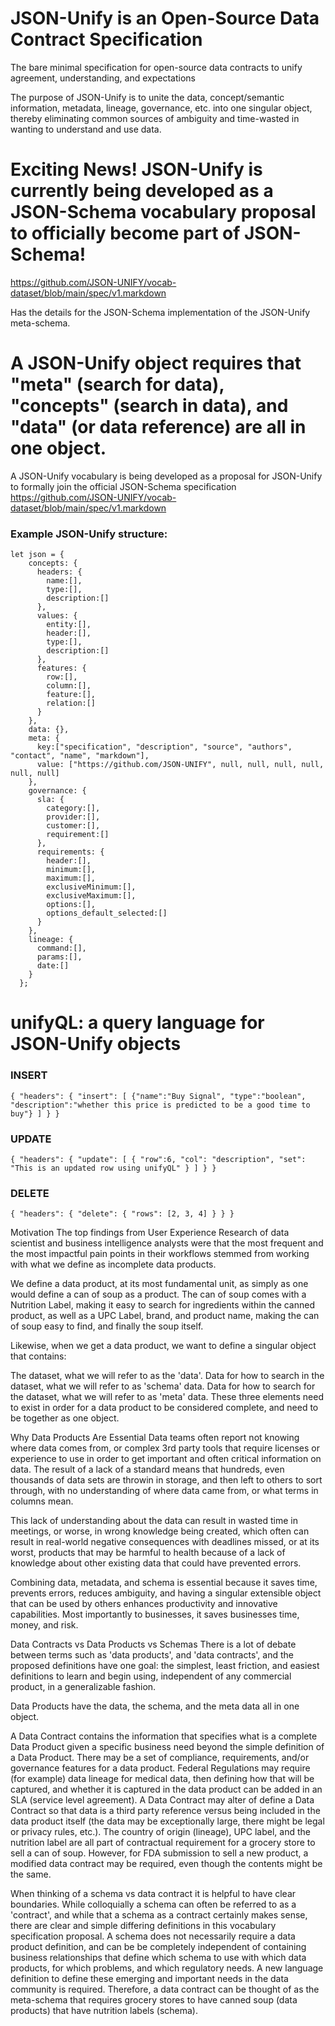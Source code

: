 # JSON-Unify is an Open-Source Data Contract Specification 
The bare minimal specification for open-source data contracts to unify agreement, understanding, and expectations

The purpose of JSON-Unify is to unite the data, concept/semantic information, metadata, lineage, governance, etc. into one singular object, thereby eliminating common sources of ambiguity and time-wasted in wanting to understand and use data.

# Exciting News! JSON-Unify is currently being developed as a JSON-Schema vocabulary proposal to officially become part of JSON-Schema!
https://github.com/JSON-UNIFY/vocab-dataset/blob/main/spec/v1.markdown

Has the details for the JSON-Schema implementation of the JSON-Unify meta-schema.

# A JSON-Unify object requires that "meta" (search for data), "concepts" (search in data), and "data" (or data reference) are all in one object. 

A JSON-Unify vocabulary is being developed as a proposal for JSON-Unify to formally join the official JSON-Schema specification
https://github.com/JSON-UNIFY/vocab-dataset/blob/main/spec/v1.markdown

### Example JSON-Unify structure:

```
let json = {
    concepts: {
      headers: {
        name:[],
        type:[],
        description:[]
      },
      values: {
        entity:[],
        header:[],
        type:[],
        description:[]
      },
      features: {
        row:[],
        column:[],
        feature:[],
        relation:[]
      }
    },
    data: {},
    meta: {
      key:["specification", "description", "source", "authors", "contact", "name", "markdown"],
      value: ["https://github.com/JSON-UNIFY", null, null, null, null, null, null]
    },
    governance: {
      sla: {
        category:[],
        provider:[],
        customer:[],
        requirement:[]
      },
      requirements: {
        header:[],
        minimum:[],
        maximum:[],
        exclusiveMinimum:[],
        exclusiveMaximum:[],
        options:[],
        options_default_selected:[]
      }
    },
    lineage: {
      command:[],
      params:[],
      date:[]
    }
  };

```

# unifyQL: a query language for JSON-Unify objects

### INSERT

```
{ "headers": { "insert": [ {"name":"Buy Signal", "type":"boolean", "description":"whether this price is predicted to be a good time to buy"} ] } }
```

### UPDATE

```
{ "headers": { "update": [ { "row":6, "col": "description", "set": "This is an updated row using unifyQL" } ] } }
```

### DELETE

```
{ "headers": { "delete": { "rows": [2, 3, 4] } } }
```

Motivation
The top findings from User Experience Research of data scientist and business intelligence analysts were that the most frequent and the most impactful pain points in their workflows stemmed from working with what we define as incomplete data products.

We define a data product, at its most fundamental unit, as simply as one would define a can of soup as a product. The can of soup comes with a Nutrition Label, making it easy to search for ingredients within the canned product, as well as a UPC Label, brand, and product name, making the can of soup easy to find, and finally the soup itself.

Likewise, when we get a data product, we want to define a singular object that contains:

The dataset, what we will refer to as the 'data'.
Data for how to search in the dataset, what we will refer to as 'schema' data.
Data for how to search for the dataset, what we will refer to as 'meta' data.
These three elements need to exist in order for a data product to be considered complete, and need to be together as one object.

Why Data Products Are Essential
Data teams often report not knowing where data comes from, or complex 3rd party tools that require licenses or experience to use in order to get important and often critical information on data. The result of a lack of a standard means that hundreds, even thousands of data sets are throwin in storage, and then left to others to sort through, with no understanding of where data came from, or what terms in columns mean.

This lack of understanding about the data can result in wasted time in meetings, or worse, in wrong knowledge being created, which often can result in real-world negative consequences with deadlines missed, or at its worst, products that may be harmful to health because of a lack of knowledge about other existing data that could have prevented errors.

Combining data, metadata, and schema is essential because it saves time, prevents errors, reduces ambiguity, and having a singular extensible object that can be used by others enhances productivity and innovative capabilities. Most importantly to businesses, it saves businesses time, money, and risk.

Data Contracts vs Data Products vs Schemas
There is a lot of debate between terms such as 'data products', and 'data contracts', and the proposed definitions have one goal: the simplest, least friction, and easiest definitions to learn and begin using, independent of any commercial product, in a generalizable fashion.

Data Products have the data, the schema, and the meta data all in one object.

A Data Contract contains the information that specifies what is a complete Data Product given a specific business need beyond the simple definition of a Data Product. There may be a set of compliance, requirements, and/or governance features for a data product. Federal Regulations may require (for example) data lineage for medical data, then defining how that will be captured, and whether it is captured in the data product can be added in an SLA (service level agreement). A Data Contract may alter of define a Data Contract so that data is a third party reference versus being included in the data product itself (the data may be exceptionally large, there might be legal or privacy rules, etc.). The country of origin (lineage), UPC label, and the nutrition label are all part of contractual requirement for a grocery store to sell a can of soup. However, for FDA submission to sell a new product, a modified data contract may be required, even though the contents might be the same.

When thinking of a schema vs data contract it is helpful to have clear boundaries. While colloquially a schema can often be referred to as a 'contract', and while that a schema as a contract certainly makes sense, there are clear and simple differing definitions in this vocabulary specification proposal. A schema does not necessarily require a data product definition, and can be be completely independent of containing business relationships that define which schema to use with which data products, for which problems, and which regulatory needs. A new language definition to define these emerging and important needs in the data community is required. Therefore, a data contract can be thought of as the meta-schema that requires grocery stores to have canned soup (data products) that have nutrition labels (schema).





